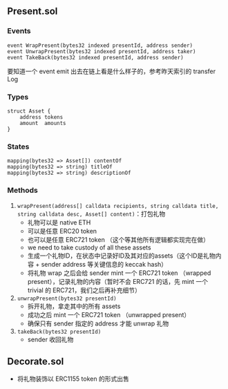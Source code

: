 ## Present.sol
### Events
``` solidity
event WrapPresent(bytes32 indexed presentId, address sender)
event UnwrapPresent(bytes32 indexed presentId, address taker)
event TakeBack(bytes32 indexed presentId, address sender)
```
要知道一个 event emit 出去在链上看是什么样子的，参考昨天索引的 transfer Log
### Types
``` solidity
struct Asset {
	address tokens
	amount  amounts
}
```
### States
``` solidity
mapping(bytes32 => Asset[]) contentOf
mapping(bytes32 => string) titleOf
mapping(bytes32 => string) descriptionOf
```
### Methods
1. `wrapPresent(address[] calldata recipients, string calldata title, string calldata desc, Asset[] content)`：打包礼物
	- 礼物可以是 native ETH
	- 可以是任意 ERC20 token
	- 也可以是任意 ERC721 token （这个等其他所有逻辑都实现完在做）
	- we need to take custody of all these assets
	- 生成一个礼物ID，在状态中记录好ID及其对应的assets（这个ID是礼物内容 + sender address 等关键信息的 keccak hash）
	- 将礼物 wrap 之后会给 sender mint 一个 ERC721 token （wrapped present），记录礼物的内容（暂时不会 ERC721 的话，先 mint 一个 trivial 的 ERC721，我们之后再补充细节）
2. `unwrapPresent(bytes32 presentId)`
	- 拆开礼物，拿走其中的所有 assets
	- 成功之后 mint 一个 ERC721 token （unwrapped present）
	- 确保只有 sender 指定的 address 才能 unwrap 礼物
3. `takeBack(bytes32 presentId)`
	- sender 收回礼物

## Decorate.sol
- 将礼物装饰以 ERC1155 token 的形式出售